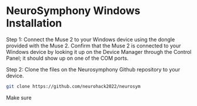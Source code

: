 # NeuroSymphony Windows Installation

Step 1:
Connect the Muse 2 to your Windows device using the dongle provided with the Muse 2. Confirm that the Muse 2 is connected to your Windows device by looking it up on the Device Manager through the Control Panel; it should show up on one of the COM ports.

Step 2: 
Clone the files on the Neurosymphony Github repository to your device.
```sh
git clone https://github.com/neurohack2022/neurosym
```
Make sure 
